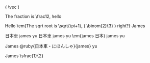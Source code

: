 
\( \vec \)

The fraction is \frac12, hello

Hello \em{The sqrt root is \sqrt{\pi+1}, \( \binom{2}{3} \) right?} James

日本車 james yu 日本車 james yu \em{james 日本} james yu

James @ruby{日本車・にほんしゃ}{james} yu  

James \sfrac{1}{2}
